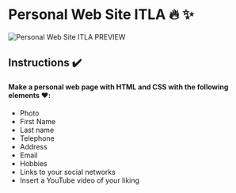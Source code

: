 # Personal Web Site ITLA 🔥 ✨ 

![Personal Web Site ITLA PREVIEW](Preview)

## Instructions ✔️

#### Make a personal web page with HTML and CSS with the following elements ❤️:
- Photo
- First Name
- Last name
- Telephone
- Address
- Email
- Hobbies
- Links to your social networks
- Insert a YouTube video of your liking 
